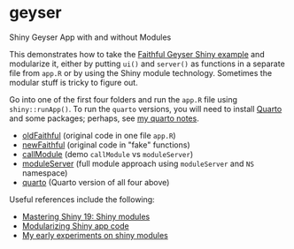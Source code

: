 # geyser
Shiny Geyser App with and without Modules

This demonstrates how to take the [Faithful Geyser Shiny example](https://shiny.rstudio.com/gallery/faithful.html)
and modularize it, either by putting `ui()` and `server()` as functions in a separate file from `app.R` or by using the Shiny module technology. Sometimes the modular stuff is tricky to figure out.

Go into one of the first four folders and run the `app.R` file using `shiny::runApp()`.
To run the `quarto` versions, you will need to install
[Quarto](https://quarto.org/) and some packages; perhaps, see
[my quarto notes](https://github.com/byandell/quarto).

- [oldFaithful](https://github.com/byandell/geyser/tree/main/oldFaithful) (original code in one file `app.R`)
- [newFaithful](https://github.com/byandell/geyser/tree/main/newFaithful) (original code in "fake" functions)
- [callModule](https://github.com/byandell/geyser/tree/main/callModule) (demo `callModule` vs `moduleServer`)
- [moduleServer](https://github.com/byandell/geyser/tree/main/moduleServer) (full module approach using `moduleServer` and `NS` namespace)
- [quarto](https://github.com/byandell/geyser/tree/main/quarto) (Quarto version of all four above)

Useful references include the following:

- [Mastering Shiny 19: Shiny modules](https://mastering-shiny.org/scaling-modules.html)
- [Modularizing Shiny app code](https://shiny.rstudio.com/articles/modules.html)
- [My early experiments on shiny modules](https://github.com/byandell/shiny_module)
